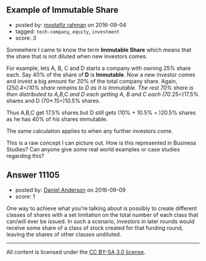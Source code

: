 ## Example of Immutable Share

- posted by: [mostafiz rahman](https://stackexchange.com/users/1067054/mostafiz-rahman) on 2016-09-04
- tagged: `tech-company`, `equity`, `investment`
- score: 3

Somewhere I came to know the term **Immutable Share** which means that the share that is not diluted when new investors comes. 

For example, lets A, B, C and D starts a company with owning 25% share each. Say 40% of the share of **D** is **Immutable**. Now a new investor comes and invest a big amount for 20% of the total company share. Again, (25*0.4=)10% share remains to D as it is Immutable. The rest 70% share is then distributed to A,B,C and D each getting A, B and C each (70*.25=)17.5% shares and D (70*.15=)10.5% shares. 

Thus A,B,C get 17.5% shares but D still gets (10% + 10.5% = )20.5% shares as he has 40% of his shares immutable. 

The same calculation applies to when any further investors come. 


This is a raw concept I can picture out. How is this represented in Business Studies? Can anyone give some real world examples or case studies  regarding this?


## Answer 11105

- posted by: [Daniel Anderson](https://stackexchange.com/users/8398759/daniel-anderson) on 2016-09-09
- score: 1

One way to achieve what you're talking about is possibly to create different classes of shares with a set limitation on the total number of each class that can/will ever be issued.  In such a scenario, investors in later rounds would receive some share of a class of stock created for that funding round, leaving the shares of other classes undiluted.



---

All content is licensed under the [CC BY-SA 3.0 license](https://creativecommons.org/licenses/by-sa/3.0/).
